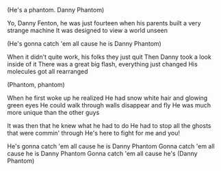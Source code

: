 (He's a phantom. Danny Phantom)

Yo, Danny Fenton, he was just fourteen
when his parents built a very strange machine
It was designed to view a world unseen

(He's gonna catch 'em all cause he is Danny Phantom)

When it didn't quite work, his folks they just quit
Then Danny took a look inside of it
There was a great big flash, everything just changed
His molecules got all rearranged

(Phantom, phantom)

When he first woke up he realized
He had snow white hair and glowing green eyes
He could walk through walls disappear and fly
He was much more unique than the other guys

It was then that he knew what he had to do
He had to stop all the ghosts that were commin' through
He's here to fight for me and you!

He's gonna catch 'em all cause he is Danny Phantom
Gonna catch 'em all cause he is Danny Phantom
Gonna catch 'em all cause he's (Danny Phantom)
